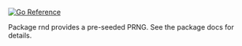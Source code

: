 [![Go Reference](https://pkg.go.dev/badge/gonih.org/rnd.svg)](https://pkg.go.dev/gonih.org/rnd)

Package rnd provides a pre-seeded PRNG. See the package docs for details.
